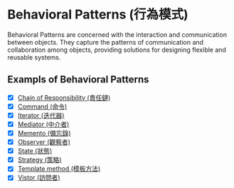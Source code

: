 # Behavioral Patterns (行為模式)

Behavioral Patterns are concerned with the interaction and communication between objects. They capture the patterns of communication and collaboration among objects, providing solutions for designing flexible and reusable systems.

## Exampls of Behavioral Patterns

- [x] [Chain of Responsibility (責任鏈)](./ChainOfResponsibility/README.md)
- [x] [Command (命令)](./Command/README.md)
- [x] [Iterator (迭代器)](./Iterator/README.md)
- [x] [Mediator (中介者)](./Mediator/README.md)
- [x] [Memento (備忘錄)](./Memento/README.md)
- [x] [Observer (觀察者)](./Observer/README.md)
- [x] [State (狀態)](./State/README.md)
- [x] [Strategy (策略)](./Strategy/README.md)
- [x] [Template method (模板方法)](./TemplateMethod/README.md)
- [x] [Vistor (訪問者)](./Vistor/README.md)
